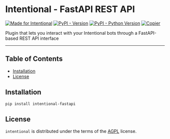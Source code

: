 # Intentional - FastAPI REST API

[![Made for Intentional](https://img.shields.io/badge/made_for-intentional-blue)](https://intentional-ai.github.io/intentional/docs/home/)
[![PyPI - Version](https://img.shields.io/pypi/v/intentional-fastapi.svg)](https://pypi.org/project/intentional-fastapi)
[![PyPI - Python Version](https://img.shields.io/pypi/pyversions/intentional-fastapi.svg)](https://pypi.org/project/intentional-fastapi)
[![Copier](https://img.shields.io/endpoint?url=https://raw.githubusercontent.com/copier-org/copier/master/img/badge/badge-grayscale-inverted-border-orange.json)](https://github.com/copier-org/copier)

Plugin that lets you interact with your Intentional bots through a FastAPI-based REST API interface

-----

## Table of Contents

- [Installation](#installation)
- [License](#license)

## Installation

```console
pip install intentional-fastapi
```

## License

`intentional` is distributed under the terms of the [AGPL](LICENSE.txt) license.
